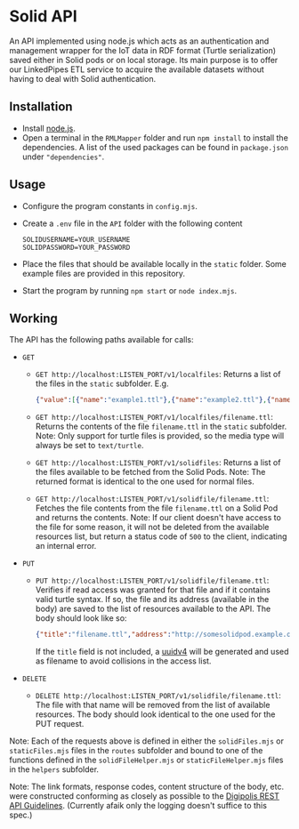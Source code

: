 # Solid API

An API implemented using node.js which acts as an authentication and management wrapper for the IoT data in RDF format (Turtle serialization) saved either in Solid pods or on local storage. Its main purpose is to offer our LinkedPipes ETL service to acquire the available datasets without having to deal with Solid authentication.

## Installation

- Install [node.js](https://nodejs.org/en/).
- Open a terminal in the `RMLMapper` folder and run `npm install` to install the dependencies.
  A list of the used packages can be found in `package.json` under `"dependencies"`.

## Usage

- Configure the program constants in `config.mjs`.

- Create a `.env` file in the `API` folder with the following content

  ```
  SOLIDUSERNAME=YOUR_USERNAME
  SOLIDPASSWORD=YOUR_PASSWORD
  ```

- Place the files that should be available locally in the `static` folder. Some example files are provided in this repository.

- Start the program by running `npm start` or `node index.mjs`.

## Working

The API has the following paths available for calls:

- `GET`

  - `GET http://localhost:LISTEN_PORT/v1/localfiles`: Returns a list of the files in the `static` subfolder. E.g.

    ```json
    {"value":[{"name":"example1.ttl"},{"name":"example2.ttl"},{"name":"example3.ttl"},{"name":"example4.ttl"}]}
    ```

  - `GET http://localhost:LISTEN_PORT/v1/localfiles/filename.ttl`: Returns the contents of the file `filename.ttl` in the `static` subfolder.
    Note: Only support for turtle files is provided, so the media type will always be set to `text/turtle`.

  - `GET http://localhost:LISTEN_PORT/v1/solidfiles`: Returns a list of the files available to be fetched from the Solid Pods.
    Note: The returned format is identical to the one used for normal files.

  - `GET http://localhost:LISTEN_PORT/v1/solidfile/filename.ttl`: Fetches the file contents from the file `filename.ttl` on a Solid Pod and returns the contents.
    Note: If our client doesn't have access to the file for some reason, it will not be deleted from the available resources list, but return a status code of `500` to the client, indicating an internal error.

- `PUT`

  - `PUT http://localhost:LISTEN_PORT/v1/solidfile/filename.ttl`: Verifies if read access was granted for that file and if it contains valid turtle syntax. If so, the file and its address (available in the body) are saved to the list of resources available to the API. The body should look like so:

    ```json
    {"title":"filename.ttl","address":"http://somesolidpod.example.org/location/filename.ttl"}
    ```
    
    If the `title` field is not included, a [uuidv4](https://tools.ietf.org/html/rfc4122) will be generated and used as filename to avoid collisions in the access list.

- `DELETE`

  - `DELETE http://localhost:LISTEN_PORT/v1/solidfile/filename.ttl`: The file with that name will be removed from the list of available resources. The body should look identical to the one used for the PUT request.

Note: Each of the requests above is defined in either the `solidFiles.mjs` or `staticFiles.mjs` files in the `routes` subfolder and bound to one of the functions defined in the `solidFileHelper.mjs` or `staticFileHelper.mjs` files in the `helpers` subfolder.

Note: The link formats, response codes, content structure of the body, etc. were constructed conforming as closely as possible to the [Digipolis REST API Guidelines](https://github.com/digipolisgent/api-guidelines). (Currently afaik only the logging doesn't suffice to this spec.)